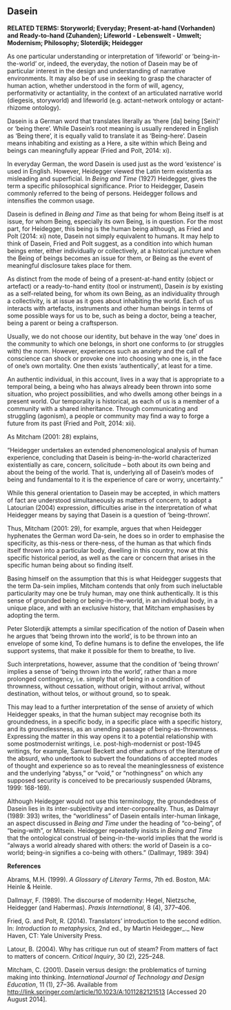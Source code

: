 ## Dasein

**RELATED TERMS: Storyworld; Everyday; Present-at-hand (Vorhanden) and Ready-to-hand (Zuhanden); Lifeworld - Lebenswelt - Umwelt; Modernism; Philosophy; Sloterdijk; Heidegger**

As one particular understanding or interpretation of ‘lifeworld’ or ‘being-in-the-world’ or, indeed, the everyday, the notion of Dasein may be of particular interest in the design and understanding of narrative environments. It may also be of use in seeking to grasp the character of human action, whether understood in the form of will, agency, performativity or actantiality, in the context of an articulated narrative world (diegesis, storyworld) and lifeworld (e.g. actant-network ontology or actant-rhizome ontology).

Dasein is a German word that translates literally as ‘there [da] being [Sein]’ or ‘being there’. While Dasein’s root meaning is usually rendered in English as ‘Being there’, it is equally valid to translate it as ‘Being-here’. Dasein means inhabiting and existing as a Here, a site within which Being and beings can meaningfully appear (Fried and Polt, 2014: xi).

In everyday German, the word Dasein is used just as the word ‘existence’ is used in English. However, Heidegger viewed the Latin term existentia as misleading and superficial. In _Being and Time_ (1927) Heidegger, gives the term a specific philosophical significance. Prior to Heidegger, Dasein commonly referred to the being of persons. Heidegger follows and intensifies the common usage.

Dasein is defined in _Being and Time_ as that being for whom Being itself is at issue, for whom Being, especially its own Being, is in question. For the most part, for Heidegger, this being is the human being although, as Fried and Polt (2014: xi) note, Dasein not simply equivalent to humans. It may help to think of Dasein, Fried and Polt suggest, as a condition into which human beings enter, either individually or collectively, at a historical juncture when the Being of beings becomes an issue for them, or Being as the event of meaningful disclosure takes place for them.

As distinct from the mode of being of a present-at-hand entity (object or artefact) or a ready-to-hand entity (tool or instrument), Dasein _is_ by existing as a self-related being, for whom its own Being, as an individuality through a collectivity, is at issue as it goes about inhabiting the world. Each of us interacts with artefacts, instruments and other human beings in terms of some possible ways for us to be, such as being a doctor, being a teacher, being a parent or being a craftsperson.

Usually, we do not choose our identity, but behave in the way ‘one’ does in the community to which one belongs, in short one conforms to (or struggles with) the norm. However, experiences such as anxiety and the call of conscience can shock or provoke one into choosing who one is, in the face of one’s own mortality. One then exists ‘authentically’, at least for a time.

An authentic individual, in this account, lives in a way that is appropriate to a temporal being, a being who has always already been thrown into some situation, who project possibilities, and who dwells among other beings in a present world. Our temporality is historical, as each of us is a member of a community with a shared inheritance. Through communicating and struggling (agonism), a people or community may find a way to forge a future from its past (Fried and Polt, 2014: xii).

As Mitcham (2001: 28) explains,

“Heidegger undertakes an extended phenomenological analysis of human experience, concluding that Dasein is being-in-the-world characterized existentially as care, concern, solicitude – both about its own being and about the being of the world. That is, underlying all of Dasein’s modes of being and fundamental to it is the experience of care or worry, uncertainty.”

While this general orientation to Dasein may be accepted, in which matters of fact are understood simultaneously as matters of concern, to adopt a Latourian (2004) expression, difficulties arise in the interpretation of what Heidegger means by saying that Dasein is a question of ‘being-thrown’.

Thus, Mitcham (2001: 29), for example, argues that when Heidegger hyphenates the German word Da-sein, he does so in order to emphasise the specificity, as this-ness or there-ness, of the human as that which finds itself thrown into a particular body, dwelling in this country, now at this specific historical period, as well as the care or concern that arises in the specific human being about so finding itself.

Basing himself on the assumption that this is what Heidegger suggests that the term Da-sein implies, Mitcham contends that only from such ineluctable particularity may one be truly human, may one think authentically. It is this sense of grounded being or being-in-the-world, in an individual body, in a unique place, and with an exclusive history, that Mitcham emphasises by adopting the term.

Peter Sloterdijk attempts a similar specification of the notion of Dasein when he argues that ‘being thrown into the world’, is to be thrown into an envelope of some kind, To define humans is to define the envelopes, the life support systems, that make it possible for them to breathe, to live.

Such interpretations, however, assume that the condition of ‘being thrown’ implies a sense of ‘being thrown into the world’, rather than a more prolonged contingency, i.e. simply that of being in a condition of thrownness, without cessation, without origin, without arrival, without destination, without telos, or without ground, so to speak.

This may lead to a further interpretation of the sense of anxiety of which Heidegger speaks, in that the human subject may recognise both its groundedness, in a specific body, in a specific place with a specific history, and its groundlessness, as an unending passage of being-as-thrownness. Expressing the matter in this way opens it to a potential relationship with some postmodernist writings, i.e. post-high-modernist or post-1945 writings, for example, Samuel Beckett and other authors of the literature of the absurd, who undertook to subvert the foundations of accepted modes of thought and experience so as to reveal the meaninglessness of existence and the underlying “abyss,” or “void,” or “nothingness” on which any supposed security is conceived to be precariously suspended (Abrams, 1999: 168-169).

Although Heidegger would not use this terminology, the groundedness of Dasein lies in its inter-subjectivity and inter-corporeality. Thus, as Dalmayr (1989: 393) writes, the “worldliness” of Dasein entails inter-human linkage, an aspect discussed in _Being and Time_ under the heading of “co-being”, of “being-with”, or Mitsein. Heidegger repeatedly insists in _Being and Time_ that the ontological construal of being-in-the-world implies that the world is “always a world already shared with others: the world of Dasein is a co-world; being-in signifies a co-being with others.” (Dallmayr, 1989: 394)

**References**

Abrams, M.H. (1999). _A Glossary of Literary Terms_, 7th ed. Boston, MA: Heinle & Heinle.

Dallmayr, F. (1989). The discourse of modernity: Hegel, Nietzsche, Heidegger (and Habermas). _Praxis International_, 8 (4), 377–406.

Fried, G. and Polt, R. (2014). Translators’ introduction to the second edition. In: _Introduction to metaphysics,_ 2nd ed., by Martin Heidegger_._ New Haven, CT: Yale University Press.

Latour, B. (2004). Why has critique run out of steam? From matters of fact to matters of concern. _Critical Inquiry_, 30 (2), 225–248.

Mitcham, C. (2001). Dasein versus design: the problematics of turning making into thinking. _International Journal of Technology and Design Education_, 11 (1), 27–36\. Available from http://link.springer.com/article/10.1023/A:1011282121513 [Accessed 20 August 2014].

